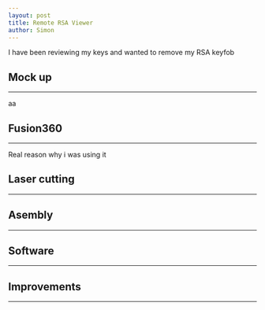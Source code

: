 ```yaml
---
layout: post
title: Remote RSA Viewer
author: Simon
---
```


I have been reviewing my keys and wanted to remove my RSA keyfob

## Mock up
-----

aa

## Fusion360
-----

Real reason why i was using it

## Laser cutting
-----

## Asembly
-----

## Software
-----

## Improvements
-----